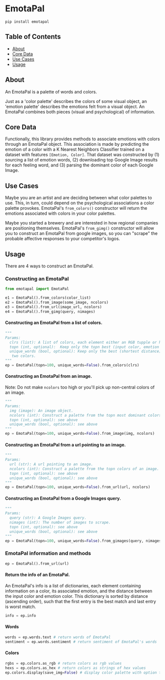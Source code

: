 # EmotaPal

```
pip install emotapal 
```

## Table of Contents
+ [About](#about)
+ [Core Data](#data)
+ [Use Cases](#usecases)
+ [Usage](#usage)


## About <a name = "about"></a>
An EmotaPal is a palette of words and colors. 

Just as a 'color palette' describes the colors of some visual object, an 'emotion palette' describes the emotions felt from a visual object. An EmotaPal combines both pieces (visual and psychological) of information. 

## Core Data <a name = "data"></a>
Functionally, this library provides methods to associate emotions with colors through an EmotaPal object. This association is made by predicting the emotion of a color with a K Nearest Neighbors Classifier trained on a dataset with features ```[Emotion, Color]```. That dataset was constructed by (1) sourcing a list of emotion words, (2) downloading top Google Image results for each feeling word, and (3) parsing the dominant color of each Google Image. 

## Use Cases <a name = "usecases"></a>

Maybe you are an artist and are deciding between what color palettes to use. This, in turn, could depend on the psychological associations a color palette provokes. EmotaPal's `from_colors()` constructor will return the emotions associated with colors in your color palettes. 

Maybe you started a brewery and are interested in how regional companies are positioning themselves. EmotaPal's `from_gimg()` constructor will allow you to construct an EmotaPal from google images, so you can "scrape" the probable affective responses to your competitor's logos. 

## Usage <a name = "usage"></a>
There are 4 ways to construct an EmotaPal. 

### Constructing an EmotaPal

``` Python
from emotapal import EmotaPal

e1 = EmotaPal().from_colors(color_list)
e2 = EmotaPal().from_image(some_image, ncolors)
e3 = EmotaPal().from_url(image_url, ncolors)
e4 = EmotaPal().from_gimg(query, nimages)
```


#### Constructing an EmotaPal from a list of colors. 
``` Python
"""
Params:
  clrs (list): A list of colors, each element either an RGB tupple or hex string 
  topn (int, optional):  Keep only the topn best (input color, emotion color) matches. 
  unique_words (bool, optional): Keep only the best (shortest distance) match if one emotion matches with
   two colors.
"""
ep = EmotaPal(topn=100, unique_words=False).from_colors(clrs)
```

#### Constructing an EmotaPal from an image. 
Note: Do not make ```ncolors``` too high or you'll pick up non-central colors of an image. 

``` Python
""" 
Params:
  img (image): An image object. 
  ncolors (int): Construct a palette from the topn most dominant colors of an image. 
  topn (int, optional): see above
  unique_words (bool, optional): see above
"""
ep = EmotaPal(topn=100, unique_words=False).from_image(img, ncolors)
```

#### Constructing an EmotaPal from a url pointing to an image. 

``` Python
""" 
Params:
  url (str): A url pointing to an image.
  ncolors (int): Construct a palette from the topn colors of an image. 
  topn (int, optional): see above
  unique_words (bool, optional): see above
"""
ep = EmotaPal(topn=100, unique_words=False).from_url(url, ncolors)
```

#### Constructing an EmotaPal from a Google Images query. 

``` Python
""" 
Params:
  query (str): A Google Images query. 
  nimages (int): The number of images to scrape.
  topn (int, optional): see above
  unique_words (bool, optional): see above
"""
ep = EmotaPal(topn=100, unique_words=False).from_gimages(query, nimages)
```

### EmotaPal information and methods
``` Python
ep = EmotaPal().from_url(url)
```
#### Return the info of an EmotaPal. 
An EmotaPal's info is a list of dictionaries, each element containing information on a color, its associated emotion, 
and the distance between the input color and emotion color. This dictionary is sorted by distance (ascending order), 
such that the first entry is the best match and last entry is worst match. 

``` Python
info = ep.info 
```
#### Words

``` Python
words = ep.words.text # return words of EmotaPal
sentiment = ep.words.sentiment # return sentiment of EmotaPal's words
```

#### Colors
``` Python
rgbs = ep.colors.as_rgb # return colors as rgb values
hexs = ep.colors.as_hex # return colors as strings of hex values
ep.colors.display(save_img=False) # display color palette with option to save image
```


